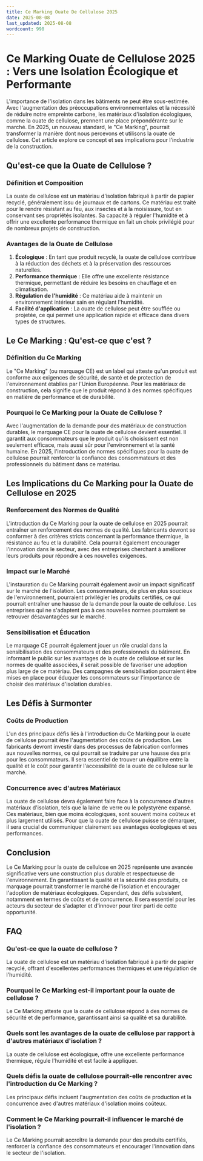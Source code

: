```yaml
---
title: Ce Marking Ouate De Cellulose 2025
date: 2025-08-08
last_updated: 2025-08-08
wordcount: 998
---
```


# Ce Marking Ouate de Cellulose 2025 : Vers une Isolation Écologique et Performante

L'importance de l'isolation dans les bâtiments ne peut être sous-estimée. Avec l'augmentation des préoccupations environnementales et la nécessité de réduire notre empreinte carbone, les matériaux d'isolation écologiques, comme la ouate de cellulose, prennent une place prépondérante sur le marché. En 2025, un nouveau standard, le "Ce Marking", pourrait transformer la manière dont nous percevons et utilisons la ouate de cellulose. Cet article explore ce concept et ses implications pour l'industrie de la construction.

## Qu'est-ce que la Ouate de Cellulose ?

### Définition et Composition

La ouate de cellulose est un matériau d'isolation fabriqué à partir de papier recyclé, généralement issu de journaux et de cartons. Ce matériau est traité pour le rendre résistant au feu, aux insectes et à la moisissure, tout en conservant ses propriétés isolantes. Sa capacité à réguler l'humidité et à offrir une excellente performance thermique en fait un choix privilégié pour de nombreux projets de construction.

### Avantages de la Ouate de Cellulose

1. **Écologique** : En tant que produit recyclé, la ouate de cellulose contribue à la réduction des déchets et à la préservation des ressources naturelles.
2. **Performance thermique** : Elle offre une excellente résistance thermique, permettant de réduire les besoins en chauffage et en climatisation.
3. **Régulation de l'humidité** : Ce matériau aide à maintenir un environnement intérieur sain en régulant l'humidité.
4. **Facilité d'application** : La ouate de cellulose peut être soufflée ou projetée, ce qui permet une application rapide et efficace dans divers types de structures.

## Le Ce Marking : Qu'est-ce que c'est ?

### Définition du Ce Marking

Le "Ce Marking" (ou marquage CE) est un label qui atteste qu'un produit est conforme aux exigences de sécurité, de santé et de protection de l'environnement établies par l'Union Européenne. Pour les matériaux de construction, cela signifie que le produit répond à des normes spécifiques en matière de performance et de durabilité.

### Pourquoi le Ce Marking pour la Ouate de Cellulose ?

Avec l'augmentation de la demande pour des matériaux de construction durables, le marquage CE pour la ouate de cellulose devient essentiel. Il garantit aux consommateurs que le produit qu'ils choisissent est non seulement efficace, mais aussi sûr pour l'environnement et la santé humaine. En 2025, l'introduction de normes spécifiques pour la ouate de cellulose pourrait renforcer la confiance des consommateurs et des professionnels du bâtiment dans ce matériau.

## Les Implications du Ce Marking pour la Ouate de Cellulose en 2025

### Renforcement des Normes de Qualité

L'introduction du Ce Marking pour la ouate de cellulose en 2025 pourrait entraîner un renforcement des normes de qualité. Les fabricants devront se conformer à des critères stricts concernant la performance thermique, la résistance au feu et la durabilité. Cela pourrait également encourager l'innovation dans le secteur, avec des entreprises cherchant à améliorer leurs produits pour répondre à ces nouvelles exigences.

### Impact sur le Marché

L'instauration du Ce Marking pourrait également avoir un impact significatif sur le marché de l'isolation. Les consommateurs, de plus en plus soucieux de l'environnement, pourraient privilégier les produits certifiés, ce qui pourrait entraîner une hausse de la demande pour la ouate de cellulose. Les entreprises qui ne s'adaptent pas à ces nouvelles normes pourraient se retrouver désavantagées sur le marché.

### Sensibilisation et Éducation

Le marquage CE pourrait également jouer un rôle crucial dans la sensibilisation des consommateurs et des professionnels du bâtiment. En informant le public sur les avantages de la ouate de cellulose et sur les normes de qualité associées, il serait possible de favoriser une adoption plus large de ce matériau. Des campagnes de sensibilisation pourraient être mises en place pour éduquer les consommateurs sur l'importance de choisir des matériaux d'isolation durables.

## Les Défis à Surmonter

### Coûts de Production

L'un des principaux défis liés à l'introduction du Ce Marking pour la ouate de cellulose pourrait être l'augmentation des coûts de production. Les fabricants devront investir dans des processus de fabrication conformes aux nouvelles normes, ce qui pourrait se traduire par une hausse des prix pour les consommateurs. Il sera essentiel de trouver un équilibre entre la qualité et le coût pour garantir l'accessibilité de la ouate de cellulose sur le marché.

### Concurrence avec d'autres Matériaux

La ouate de cellulose devra également faire face à la concurrence d'autres matériaux d'isolation, tels que la laine de verre ou le polystyrène expansé. Ces matériaux, bien que moins écologiques, sont souvent moins coûteux et plus largement utilisés. Pour que la ouate de cellulose puisse se démarquer, il sera crucial de communiquer clairement ses avantages écologiques et ses performances.

## Conclusion

Le Ce Marking pour la ouate de cellulose en 2025 représente une avancée significative vers une construction plus durable et respectueuse de l'environnement. En garantissant la qualité et la sécurité des produits, ce marquage pourrait transformer le marché de l'isolation et encourager l'adoption de matériaux écologiques. Cependant, des défis subsistent, notamment en termes de coûts et de concurrence. Il sera essentiel pour les acteurs du secteur de s'adapter et d'innover pour tirer parti de cette opportunité.

## FAQ

### Qu'est-ce que la ouate de cellulose ?

La ouate de cellulose est un matériau d'isolation fabriqué à partir de papier recyclé, offrant d'excellentes performances thermiques et une régulation de l'humidité.

### Pourquoi le Ce Marking est-il important pour la ouate de cellulose ?

Le Ce Marking atteste que la ouate de cellulose répond à des normes de sécurité et de performance, garantissant ainsi sa qualité et sa durabilité.

### Quels sont les avantages de la ouate de cellulose par rapport à d'autres matériaux d'isolation ?

La ouate de cellulose est écologique, offre une excellente performance thermique, régule l'humidité et est facile à appliquer.

### Quels défis la ouate de cellulose pourrait-elle rencontrer avec l'introduction du Ce Marking ?

Les principaux défis incluent l'augmentation des coûts de production et la concurrence avec d'autres matériaux d'isolation moins coûteux.

### Comment le Ce Marking pourrait-il influencer le marché de l'isolation ?

Le Ce Marking pourrait accroître la demande pour des produits certifiés, renforcer la confiance des consommateurs et encourager l'innovation dans le secteur de l'isolation.